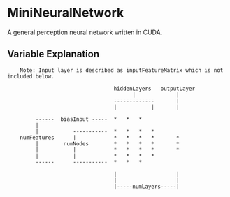 # MiniNeuralNetwork

A general perception neural network written in CUDA.

## Variable Explanation

        Note: Input layer is described as inputFeatureMatrix which is not included below.

                                      hiddenLayers   outputLayer
                                            |             |
                                      -------------       |
                                      |           |       |
        
             ------  biasInput -----  *   *   *
             |
             |           -----------  *   *   *   *
        numFeatures      |            *   *   *   *       *
             |        numNodes        *   *   *   *       *
             |           |            *   *   *   *       *
             |           |            *   *   *   *
             ------      -----------  *   *   *

                                      |                   |
                                      |                   |
                                      |-----numLayers-----|
